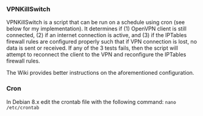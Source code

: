 ### VPNKillSwitch

VPNKillSwitch is a script that can be run on a schedule using cron (see below for my implementation). It determines if (1) OpenVPN client is still connected, (2) if an internet connection is active, and (3) if the IPTables firewall rules are configured properly such that if VPN connection is lost, no data is sent or received. If any of the 3 tests fails, then the script will attempt to reconnect the client to the VPN and reconfigure the IPTables firewall rules.

The Wiki provides better instructions on the aforementioned configuration.

### Cron

In Debian 8.x edit the crontab file with the following command: `nano /etc/crontab`
